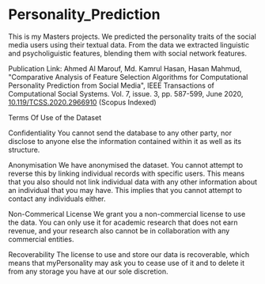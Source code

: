 # Personality_Prediction
This is my Masters projects. We predicted the personality traits of the social media users using their textual data. From the data we extracted linguistic and psycholiguistic features, blending them with social network features.

Publication Link: Ahmed Al Marouf, Md. Kamrul Hasan, Hasan Mahmud, "Comparative Analysis of Feature Selection Algorithms for Computational Personality Prediction from Social Media", IEEE Transactions of Computational Social Systems. Vol. 7, issue. 3, pp. 587-599, June 2020, [10.119/TCSS.2020.2966910](https://ieeexplore.ieee.org/document/9003524) (Scopus Indexed)


Terms Of Use of the Dataset

Confidentiality
You cannot send the database to any other party, nor disclose to anyone else the information contained within it as well as its structure.

Anonymisation
We have anonymised the dataset. You cannot attempt to reverse this by linking individual records with specific users. This means that you also should not link individual data with any other information about an individual that you may have. This implies that you cannot attempt to contact any individuals either.

Non-Commerical License
We grant you a non-commercial license to use the data. You can only use it for academic research that does not earn revenue, and your research also cannot be in collaboration with any commercial entities.

Recoverability
The license to use and store our data is recoverable, which means that myPersonality may ask you to cease use of it and to delete it from any storage you have at our sole discretion.
